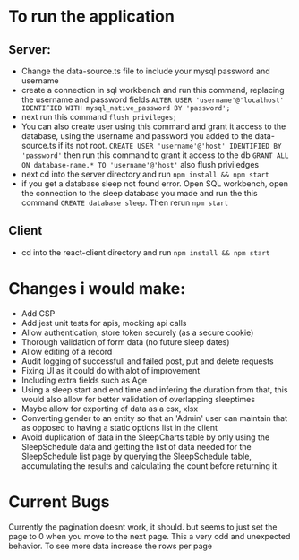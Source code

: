 # To run the application

## Server: 
- Change the data-source.ts file to include your mysql password and username
- create a connection in sql workbench and run this command, replacing the username and password fields 
`ALTER USER 'username'@'localhost' IDENTIFIED WITH mysql_native_password BY 'password';`
- next run this command
`flush privileges;`
- You can also create user using this command and grant it access to the database, using the username and password you added to the data-source.ts if its not root. `CREATE USER 'username'@'host' IDENTIFIED BY 'password'` then run this command to grant it access to the db `GRANT ALL ON database-name.* TO 'username'@'host'` also flush priviledges
- next cd into the server directory and run `npm install && npm start`
- if you get a database sleep not found error. Open SQL workbench, open the connection to the sleep database you made and run the this command `CREATE database sleep`. Then rerun `npm start`

## Client
- cd into the react-client directory and run `npm install && npm start`


# Changes i would make:
- Add CSP
- Add jest unit tests for apis, mocking api calls
- Allow authentication, store token securely (as a secure cookie)
- Thorough validation of form data (no future sleep dates)
- Allow editing of a record
- Audit logging of successfull and failed post, put and delete requests
- Fixing UI as it could do with alot of improvement
- Including extra fields such as Age
- Using a sleep start and end time and infering the duration from that, this would also allow for better validation of overlapping sleeptimes
- Maybe allow for exporting of data as a csx, xlsx
- Converting gender to an entity so that an 'Admin' user can maintain that as opposed to having a static options list in the client 
- Avoid duplication of data in the SleepCharts table by only using the SleepSchedule data and getting the list of data needed for the SleepSchedule list page by querying the SleepSchedule table, accumulating the results and calculating the count before returning it.

# Current Bugs
Currently the pagination doesnt work, it should. but seems to just set the page to 0 when you move to the next page. This a very odd and unexpected behavior. To see more data increase the rows per page